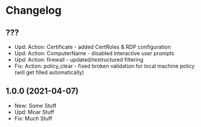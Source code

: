 ﻿# Changelog

## ???

+ Upd: Action: Certificate - added CertRoles & RDP configuration
+ Upd: Action: ComputerName - disabled interactive user prompts
+ Upd: Action: firewall - updated/restructured filtering
+ Fix: Action: policy_clear - fixed broken validation for local machine policy (will get filled automatically)

## 1.0.0 (2021-04-07)

+ New: Some Stuff
+ Upd: Moar Stuff
+ Fix: Much Stuff
